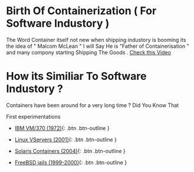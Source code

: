 # Birth Of Containerization ( For Software Industory )


The Word Container itself not new when shipping industory is booming its the idea of " Malcom McLean " I will Say He is "Father of Containerisation " and many compony starting Shipping The Goods . [Check this Video](https://www.youtube.com/watch?v=Gn7IoT_WSRA&t=89s)


# How its Similiar To Software Industory ?

Containers have been around for a very long time ? Did You Know That 

First experimentations

   -  [IBM VM/370 (1972)](https://en.wikipedia.org/wiki/VM_%28operating_system%29){: .btn .btn-outline }

   -  [Linux VServers (2001)](https://web.archive.org/web/20160411192058/http://www.solucorp.qc.ca/changes.hc?projet=vserver){: .btn .btn-outline }

  -  [Solaris Containers (2004)](https://en.wikipedia.org/wiki/Solaris_Containers){: .btn .btn-outline }

   -  [FreeBSD jails (1999-2000)](https://www.freebsd.org/cgi/man.cgi?query=jail&sektion=8&manpath=FreeBSD+4.0-RELEASE){: .btn .btn-outline }

